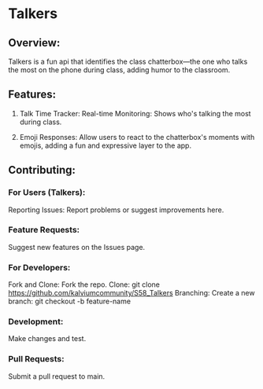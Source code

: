 # Talkers

## Overview:
Talkers is a fun api that identifies the class chatterbox—the one who talks the most on the phone during class, adding humor to the classroom.

## Features:
1. Talk Time Tracker:
Real-time Monitoring: Shows who's talking the most during class.

2. Emoji Responses:
Allow users to react to the chatterbox's moments with emojis, adding a fun and expressive layer to the app.


## Contributing:

### For Users (Talkers):
Reporting Issues:
Report problems or suggest improvements here.

### Feature Requests:
Suggest new features on the Issues page.

### For Developers:
Fork and Clone:
Fork the repo.
Clone: git clone https://github.com/kalviumcommunity/S58_Talkers
Branching:
Create a new branch: git checkout -b feature-name

### Development:
Make changes and test.

### Pull Requests:
Submit a pull request to main.